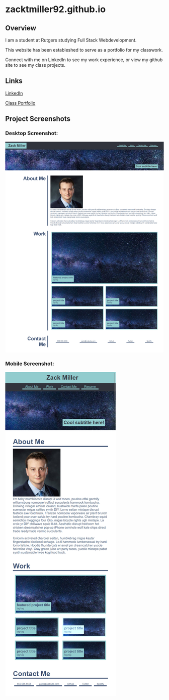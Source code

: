# zacktmiller92.github.io

## Overview

I am a student at Rutgers studying Full Stack Webdevelopment. 

This website has been estableshed to serve as a portfolio for my classwork. 

Connect with me on LinkedIn to see my work experience, or view my github site to see my class projects.

## Links

[LinkedIn](https://www.linkedin.com/in/zack-miller/)

[Class Portfolio](https://zacktmiller92.github.io/)

## Project Screenshots
### Desktop Screenshot:

![alt text](./assets/images/desktop-screenshot.png)

### Mobile Screenshot:

![alt text](./assets/images/mobile-screenshot.png)